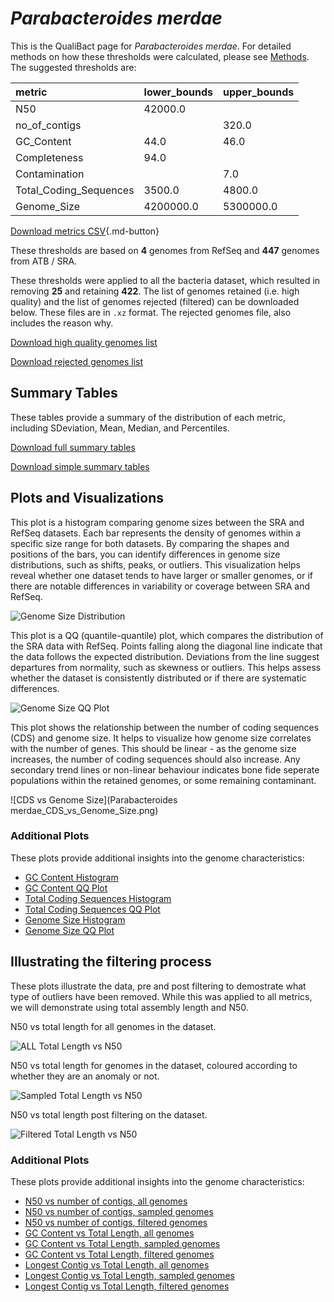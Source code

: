 # *Parabacteroides merdae*

This is the QualiBact page for *Parabacteroides merdae*. For detailed methods on how these thresholds were calculated, please see [Methods](../../methods.md).
The suggested thresholds are: 

| metric                 | lower_bounds   | upper_bounds   |
|:-----------------------|:---------------|:---------------|
| N50                    | 42000.0        |                |
| no_of_contigs          |                | 320.0          |
| GC_Content             | 44.0           | 46.0           |
| Completeness           | 94.0           |                |
| Contamination          |                | 7.0            |
| Total_Coding_Sequences | 3500.0         | 4800.0         |
| Genome_Size            | 4200000.0      | 5300000.0      |

[Download metrics CSV](Parabacteroides_merdae_metrics.csv){.md-button}


These thresholds are based on **4** genomes from RefSeq and **447** genomes from ATB / SRA.

These thresholds were applied to all the bacteria dataset, which resulted in removing **25** and retaining **422**.
The list of genomes retained (i.e. high quality) and the list of genomes rejected (filtered) can be downloaded below. These files are in `.xz` format. The rejected genomes file, also includes the reason why.

[Download high quality genomes list](Parabacteroides_merdae_high_quality_genomes.csv.xz)


[Download rejected genomes list](Parabacteroides_merdae_filtered_out_genomes.csv.xz)



## Summary Tables
These tables provide a summary of the distribution of each metric, including SDeviation, Mean, Median, and Percentiles.

[Download full summary tables](summary.csv)

[Download simple summary tables](selected_summary.csv)

## Plots and Visualizations

This plot is a histogram comparing genome sizes between the SRA and RefSeq datasets. Each bar represents the density of genomes within a specific size range for both datasets. By comparing the shapes and positions of the bars, you can identify differences in genome size distributions, such as shifts, peaks, or outliers. This visualization helps reveal whether one dataset tends to have larger or smaller genomes, or if there are notable differences in variability or coverage between SRA and RefSeq.

![Genome Size Distribution](Genome_Size_refseq_histogram_kde.png)

This plot is a QQ (quantile-quantile) plot, which compares the distribution of the SRA data with RefSeq. Points falling along the diagonal line indicate that the data follows the expected distribution. Deviations from the line suggest departures from normality, such as skewness or outliers. This helps assess whether the dataset is consistently distributed or if there are systematic differences.

![Genome Size QQ Plot](Genome_Size_refseq_qqplot.png)

This plot shows the relationship between the number of coding sequences (CDS) and genome size. It helps to visualize how genome size correlates with the number of genes. This should be linear - as the genome size increases, the number of coding sequences should also increase. Any secondary trend lines or non-linear behaviour indicates bone fide seperate populations within the retained genomes, or some remaining contaminant. 

![CDS vs Genome Size](Parabacteroides merdae_CDS_vs_Genome_Size.png)

### Additional Plots

These plots provide additional insights into the genome characteristics:

- [GC Content Histogram](GC_Content_refseq_histogram_kde.png)
- [GC Content QQ Plot](GC_Content_refseq_qqplot.png)
- [Total Coding Sequences Histogram](Total_Coding_Sequences_refseq_histogram_kde.png)
- [Total Coding Sequences QQ Plot](Total_Coding_Sequences_refseq_qqplot.png)
- [Genome Size Histogram](Genome_Size_refseq_histogram_kde.png)
- [Genome Size QQ Plot](Genome_Size_refseq_qqplot.png)
## Illustrating the filtering process
These plots illustrate the data, pre and post filtering to demostrate what type of outliers have been removed. While this was applied to all metrics, we will demonstrate using total assembly length and N50.

N50 vs total length for all genomes in the dataset.

![ALL Total Length vs N50](Parabacteroides_merdae_all_total_length_N50.png)

N50 vs total length for genomes in the dataset, coloured according to whether they are an anomaly or not.

![Sampled Total Length vs N50](Parabacteroides_merdae_sample_total_length_N50.png)

N50 vs total length post filtering on the dataset.

![Filtered Total Length vs N50](Parabacteroides_merdae_filt_total_length_N50.png)

### Additional Plots

These plots provide additional insights into the genome characteristics:

- [N50 vs number of contigs, all genomes](Parabacteroides_merdae_all_N50_number.png)
- [N50 vs number of contigs, sampled genomes](Parabacteroides_merdae_sample_N50_number.png)
- [N50 vs number of contigs, filtered genomes](Parabacteroides_merdae_filt_N50_number.png)
- [GC Content vs Total Length, all genomes](Parabacteroides_merdae_all_total_length_GC_Content.png)
- [GC Content vs Total Length, sampled genomes](Parabacteroides_merdae_sample_total_length_GC_Content.png)
- [GC Content vs Total Length, filtered genomes](Parabacteroides_merdae_filt_total_length_GC_Content.png)
- [Longest Contig vs Total Length, all genomes](Parabacteroides_merdae_all_total_length_longest.png)
- [Longest Contig vs Total Length, sampled genomes](Parabacteroides_merdae_sample_total_length_longest.png)
- [Longest Contig vs Total Length, filtered genomes](Parabacteroides_merdae_filt_total_length_longest.png)

